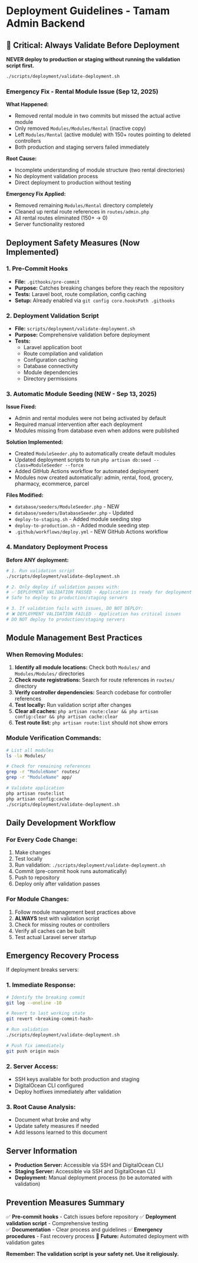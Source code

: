 # Deployment Guidelines - Tamam Admin Backend

## 🚨 Critical: Always Validate Before Deployment

**NEVER deploy to production or staging without running the validation script first.**

```bash
./scripts/deployment/validate-deployment.sh
```

### Emergency Fix - Rental Module Issue (Sep 12, 2025)

**What Happened:**
- Removed rental module in two commits but missed the actual active module
- Only removed `Modules/Modules/Rental` (inactive copy)  
- Left `Modules/Rental` (active module) with 150+ routes pointing to deleted controllers
- Both production and staging servers failed immediately

**Root Cause:**
- Incomplete understanding of module structure (two rental directories)
- No deployment validation process
- Direct deployment to production without testing

**Emergency Fix Applied:**
- Removed remaining `Modules/Rental` directory completely
- Cleaned up rental route references in `routes/admin.php`
- All rental routes eliminated (150+ → 0)
- Server functionality restored

## Deployment Safety Measures (Now Implemented)

### 1. Pre-Commit Hooks
- **File:** `.githooks/pre-commit`
- **Purpose:** Catches breaking changes before they reach the repository
- **Tests:** Laravel boot, route compilation, config caching
- **Setup:** Already enabled via `git config core.hooksPath .githooks`

### 2. Deployment Validation Script
- **File:** `scripts/deployment/validate-deployment.sh`
- **Purpose:** Comprehensive validation before deployment
- **Tests:** 
  - Laravel application boot
  - Route compilation and validation
  - Configuration caching
  - Database connectivity
  - Module dependencies
  - Directory permissions

### 3. Automatic Module Seeding (NEW - Sep 13, 2025)

**Issue Fixed:**
- Admin and rental modules were not being activated by default
- Required manual intervention after each deployment
- Modules missing from database even when addons were published

**Solution Implemented:**
- Created `ModuleSeeder.php` to automatically create default modules
- Updated deployment scripts to run `php artisan db:seed --class=ModuleSeeder --force`
- Added GitHub Actions workflow for automated deployment
- Modules now created automatically: admin, rental, food, grocery, pharmacy, ecommerce, parcel

**Files Modified:**
- `database/seeders/ModuleSeeder.php` - NEW
- `database/seeders/DatabaseSeeder.php` - Updated
- `deploy-to-staging.sh` - Added module seeding step
- `deploy-to-production.sh` - Added module seeding step
- `.github/workflows/deploy.yml` - NEW GitHub Actions workflow

### 4. Mandatory Deployment Process

**Before ANY deployment:**
```bash
# 1. Run validation script
./scripts/deployment/validate-deployment.sh

# 2. Only deploy if validation passes with:
# ✅ DEPLOYMENT VALIDATION PASSED - Application is ready for deployment
# Safe to deploy to production/staging servers

# 3. If validation fails with issues, DO NOT DEPLOY:
# ❌ DEPLOYMENT VALIDATION FAILED - Application has critical issues
# DO NOT deploy to production/staging servers
```

## Module Management Best Practices

### When Removing Modules:
1. **Identify all module locations:** Check both `Modules/` and `Modules/Modules/` directories
2. **Check route registrations:** Search for route references in `routes/` directory
3. **Verify controller dependencies:** Search codebase for controller references
4. **Test locally:** Run validation script after changes
5. **Clear all caches:** `php artisan route:clear && php artisan config:clear && php artisan cache:clear`
6. **Test route list:** `php artisan route:list` should not show errors

### Module Verification Commands:
```bash
# List all modules
ls -la Modules/

# Check for remaining references
grep -r "ModuleName" routes/
grep -r "ModuleName" app/

# Validate application
php artisan route:list
php artisan config:cache
./scripts/deployment/validate-deployment.sh
```

## Daily Development Workflow

### For Every Code Change:
1. Make changes
2. Test locally
3. Run validation: `./scripts/deployment/validate-deployment.sh`
4. Commit (pre-commit hook runs automatically)
5. Push to repository
6. Deploy only after validation passes

### For Module Changes:
1. Follow module management best practices above
2. **ALWAYS** test with validation script
3. Check for missing routes or controllers
4. Verify all caches can be built
5. Test actual Laravel server startup

## Emergency Recovery Process

If deployment breaks servers:

### 1. Immediate Response:
```bash
# Identify the breaking commit
git log --oneline -10

# Revert to last working state
git revert <breaking-commit-hash>

# Run validation
./scripts/deployment/validate-deployment.sh

# Push fix immediately
git push origin main
```

### 2. Server Access:
- SSH keys available for both production and staging
- DigitalOcean CLI configured
- Deploy hotfixes immediately after validation

### 3. Root Cause Analysis:
- Document what broke and why
- Update safety measures if needed
- Add lessons learned to this document

## Server Information

- **Production Server:** Accessible via SSH and DigitalOcean CLI
- **Staging Server:** Accessible via SSH and DigitalOcean CLI  
- **Deployment:** Manual deployment process (to be automated with validation)

## Prevention Measures Summary

✅ **Pre-commit hooks** - Catch issues before repository
✅ **Deployment validation script** - Comprehensive testing  
✅ **Documentation** - Clear process and guidelines
✅ **Emergency procedures** - Fast recovery process
🔄 **Future:** Automated deployment with validation gates

**Remember: The validation script is your safety net. Use it religiously.**